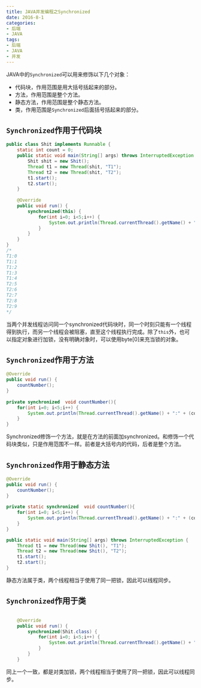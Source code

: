 ```yaml
---
title: JAVA并发编程之Synchronized
date: 2016-8-1
categories:
- 后端
- JAVA
tags:
- 后端
- JAVA
- 并发
---
```


JAVA中的``Synchronized``可以用来修饰以下几个对象：

- 代码块，作用范围是用大括号括起来的部分。
- 方法，作用范围是整个方法。
- 静态方法，作用范围是整个静态方法。
- 类，作用范围是``Synchronized``后面括号括起来的部分。

<!-- more -->

## ``Synchronized``作用于代码块
``` java
public class Shit implements Runnable {
	static int count = 0;
	public static void main(String[] args) throws InterruptedException {
		Shit shit = new Shit();
		Thread t1 = new Thread(shit, "T1");
		Thread t2 = new Thread(shit, "T2");
		t1.start();
		t2.start();
	}
	
	@Override
	public void run() {
		synchronized(this) {
			for(int i=0; i<5;i++) {
				System.out.println(Thread.currentThread().getName() + ":" + (count++));
			}
		}
	}
}
/* 
T1:0
T1:1
T1:2
T1:3
T1:4
T2:5
T2:6
T2:7
T2:8
T2:9
*/
```
当两个并发线程访问同一个synchronized代码块时，同一个时刻只能有一个线程得到执行，而另一个线程会被阻塞，直至这个线程执行完成。除了``this``外，也可以指定对象进行加锁，没有明确对象时，可以使用byte[0]来充当锁的对象。
## ``Synchronized``作用于方法
``` java
@Override
public void run() {
	countNumber();
}
	
private synchronized  void countNumber(){
	for(int i=0; i<5;i++) {
		System.out.println(Thread.currentThread().getName() + ":" + (count++));
	}
}
```
Synchronized修饰一个方法，就是在方法的前面加synchronized。和修饰一个代码块类似，只是作用范围不一样。前者是大括号内的代码，后者是整个方法。
## ``Synchronized``作用于静态方法
``` java
@Override
public void run() {
	countNumber();
}
	
private static synchronized  void countNumber(){
	for(int i=0; i<5;i++) {
		System.out.println(Thread.currentThread().getName() + ":" + (count++));
	}
}

public static void main(String[] args) throws InterruptedException {
	Thread t1 = new Thread(new Shit(), "T1");
	Thread t2 = new Thread(new Shit(), "T2");
	t1.start();
	t2.start();
}
```
静态方法属于类，两个线程相当于使用了同一把锁，因此可以线程同步。

## ``Synchronized``作用于类
``` java

	@Override
	public void run() {
		synchronized(Shit.class) {
			for(int i=0; i<5;i++) {
				System.out.println(Thread.currentThread().getName() + ":" + (count++));
			}
		}
	}
```
同上一个一致，都是对类加锁，两个线程相当于使用了同一把锁，因此可以线程同步。